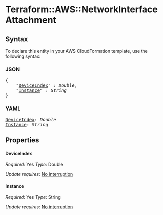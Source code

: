 # Terraform::AWS::NetworkInterface Attachment

## Syntax

To declare this entity in your AWS CloudFormation template, use the following syntax:

### JSON

<pre>
{
    "<a href="#deviceindex" title="DeviceIndex">DeviceIndex</a>" : <i>Double</i>,
    "<a href="#instance" title="Instance">Instance</a>" : <i>String</i>
}
</pre>

### YAML

<pre>
<a href="#deviceindex" title="DeviceIndex">DeviceIndex</a>: <i>Double</i>
<a href="#instance" title="Instance">Instance</a>: <i>String</i>
</pre>

## Properties

#### DeviceIndex

_Required_: Yes
_Type_: Double

_Update requires_: [No interruption](https://docs.aws.amazon.com/AWSCloudFormation/latest/UserGuide/using-cfn-updating-stacks-update-behaviors.html#update-no-interrupt)

#### Instance

_Required_: Yes
_Type_: String

_Update requires_: [No interruption](https://docs.aws.amazon.com/AWSCloudFormation/latest/UserGuide/using-cfn-updating-stacks-update-behaviors.html#update-no-interrupt)

